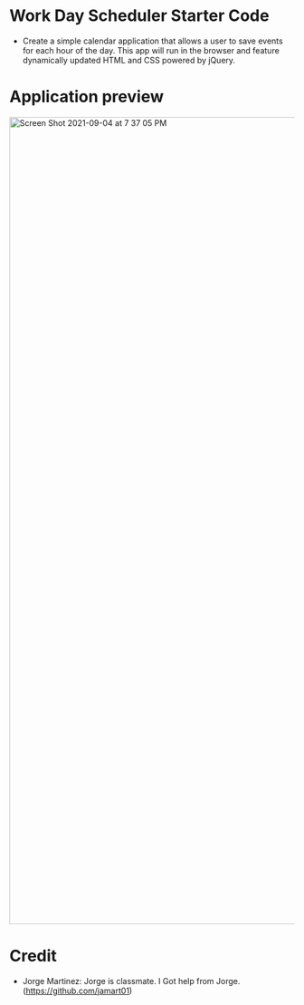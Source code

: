 # Work Day Scheduler Starter Code

* Create a simple calendar application that allows a user to save events for each hour of the day. This app will run in the browser and feature dynamically updated HTML and CSS powered by jQuery.

# Application preview

<img width="1425" alt="Screen Shot 2021-09-04 at 7 37 05 PM" src="https://user-images.githubusercontent.com/84109630/132110460-3cb0a1da-621b-4ddb-94fb-3971fa3859db.png">


# Credit

* Jorge Martinez: Jorge is classmate. I Got help from Jorge. (https://github.com/jamart01)

